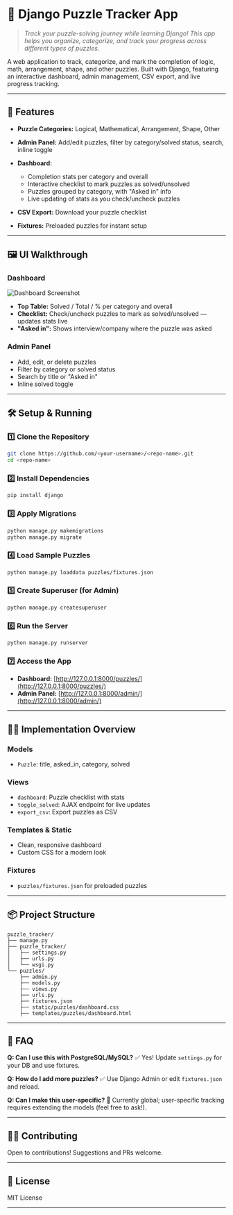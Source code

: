 # 🧩 Django Puzzle Tracker App

> *Track your puzzle-solving journey while learning Django! This app helps you organize, categorize, and track your progress across different types of puzzles.*

A web application to track, categorize, and mark the completion of logic, math, arrangement, shape, and other puzzles. Built with Django, featuring an interactive dashboard, admin management, CSV export, and live progress tracking.

---

## 🚀 Features

* **Puzzle Categories:** Logical, Mathematical, Arrangement, Shape, Other
* **Admin Panel:** Add/edit puzzles, filter by category/solved status, search, inline toggle
* **Dashboard:**

  * Completion stats per category and overall
  * Interactive checklist to mark puzzles as solved/unsolved
  * Puzzles grouped by category, with "Asked in" info
  * Live updating of stats as you check/uncheck puzzles
* **CSV Export:** Download your puzzle checklist
* **Fixtures:** Preloaded puzzles for instant setup

---

## 🖼️ UI Walkthrough

### Dashboard

![Dashboard Screenshot](<img width="1269" height="852" alt="Screenshot 2025-07-16 at 5 10 07 PM" src="https://github.com/user-attachments/assets/a343b34d-d6e7-46fb-a590-fd15a4659480" />)

* **Top Table:** Solved / Total / % per category and overall
* **Checklist:** Check/uncheck puzzles to mark as solved/unsolved — updates stats live
* **"Asked in":** Shows interview/company where the puzzle was asked

### Admin Panel

* Add, edit, or delete puzzles
* Filter by category or solved status
* Search by title or "Asked in"
* Inline solved toggle

---

## 🛠️ Setup & Running

### 1️⃣ Clone the Repository

```bash
git clone https://github.com/<your-username>/<repo-name>.git
cd <repo-name>
```

### 2️⃣ Install Dependencies

```bash
pip install django
```

### 3️⃣ Apply Migrations

```bash
python manage.py makemigrations
python manage.py migrate
```

### 4️⃣ Load Sample Puzzles

```bash
python manage.py loaddata puzzles/fixtures.json
```

### 5️⃣ Create Superuser (for Admin)

```bash
python manage.py createsuperuser
```

### 6️⃣ Run the Server

```bash
python manage.py runserver
```

### 7️⃣ Access the App

* **Dashboard:** [http://127.0.0.1:8000/puzzles/](http://127.0.0.1:8000/puzzles/)
* **Admin Panel:** [http://127.0.0.1:8000/admin/](http://127.0.0.1:8000/admin/)

---

## 🧑‍💻 Implementation Overview

### Models

* `Puzzle`: title, asked\_in, category, solved

### Views

* `dashboard`: Puzzle checklist with stats
* `toggle_solved`: AJAX endpoint for live updates
* `export_csv`: Export puzzles as CSV

### Templates & Static

* Clean, responsive dashboard
* Custom CSS for a modern look

### Fixtures

* `puzzles/fixtures.json` for preloaded puzzles

---

## 📦 Project Structure

```
puzzle_tracker/
├── manage.py
├── puzzle_tracker/
│   ├── settings.py
│   ├── urls.py
│   └── wsgi.py
└── puzzles/
    ├── admin.py
    ├── models.py
    ├── views.py
    ├── urls.py
    ├── fixtures.json
    ├── static/puzzles/dashboard.css
    ├── templates/puzzles/dashboard.html
```

---

## 🙋 FAQ

**Q: Can I use this with PostgreSQL/MySQL?**
✅ Yes! Update `settings.py` for your DB and use fixtures.

**Q: How do I add more puzzles?**
✅ Use Django Admin or edit `fixtures.json` and reload.

**Q: Can I make this user-specific?**
🔧 Currently global; user-specific tracking requires extending the models (feel free to ask!).

---

## 🧑‍💻 Contributing

Open to contributions! Suggestions and PRs welcome.

---

## 📄 License

MIT License

---
